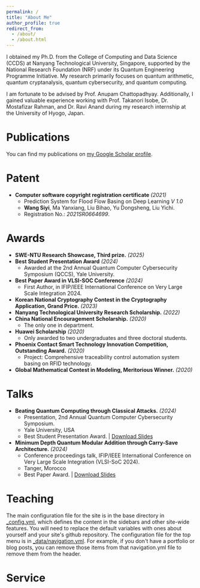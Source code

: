 ```yaml
---
permalink: /
title: "About Me"
author_profile: true
redirect_from: 
  - /about/
  - /about.html
---
```


I obtained my Ph.D. from the College of Computing and Data Science (CCDS) at Nanyang Technological University, Singapore, supported by the National Research Foundation (NRF) under its Quantum Engineering Programme Initiative. My research primarily focuses on quantum arithmetic, quantum cryptanalysis, quantum cybersecurity, and quantum computing.

I am fortunate to be advised by Prof. Anupam Chattopadhyay. Additionally, I gained valuable experience working with Prof. Takanori Isobe, Dr. Mostafizar Rahman, and Dr. Ravi Anand during my research internship at the University of Hyogo, Japan.

Publications
======
You can find my publications on [my Google Scholar profile](https://scholar.google.com/citations?user=xZ6Hd2IAAAAJ).

Patent
======
* **Computer software copyright registration certificate** _(2021)_
  * Prediction System for Flood Flow Basing on Deep Learning _V 1.0_
  * **Wang Siyi**, Ma Yanxiang, Liu Bihao, Yu Dongsheng, Liu Yichi.
  * Registration No.: _2021SR0664699_.

Awards
======
* **SWE-NTU Research Showcase, Third prize.**  _(2025)_
* **Best Student Presentation Award**  _(2024)_
  * Awarded at the 2nd Annual Quantum Computer Cybersecurity Symposium (QCCS), Yale University.
* **Best Paper Award in VLSI-SOC Conference**  _(2024)_
  * First Author, in IFIP/IEEE International Conference on Very Large Scale Integration 2024.
* **Korean National Cryptography Contest in the Cryptography Application, Grand Price.**  _(2023)_
* **Nanyang Technological University Research Scholarship.**  _(2022)_
* **China National Encouragement Scholarship.**  _(2020)_
  * The only one in department.
* **Huawei Scholarship**  _(2020)_
  * Only awarded to two undergraduates and three doctoral students.
* **Phoenix Contact Smart Technology Innovation Competition, Outstanding Award.**   _(2020)_
  * Project: Comprehensive traceability control automation system basing on RFID technology.
* **Global Mathematical Contest in Modeling, Meritorious Winner.**  _(2020)_
  
Talks
======
* **Beating Quantum Computing through Classical Attacks.**  _(2024)_
  * Presentation, 2nd Annual Quantum Computer Cybersecurity Symposium.
  * Yale University, USA
  * Best Student Presentation Award. | [Download Slides](https://Siyi-06.github.io/files/2024-10-25-QCCS.pptx)
* **Minimum Depth Quantum Modular Addition through Carry-Save Architecture.**  _(2024)_
  * Conference proceedings talk, IFIP/IEEE International Conference on Very Large Scale Integration (VLSI-SoC 2024).
  * Tanger, Morocco
  * Best Paper Award. | [Download Slides](https://Siyi-06.github.io/files/2024-10-06-VLSISOC.pptx)

Teaching
======
The main configuration file for the site is in the base directory in [_config.yml](https://github.com/academicpages/academicpages.github.io/blob/master/_config.yml), which defines the content in the sidebars and other site-wide features. You will need to replace the default variables with ones about yourself and your site's github repository. The configuration file for the top menu is in [_data/navigation.yml](https://github.com/academicpages/academicpages.github.io/blob/master/_data/navigation.yml). For example, if you don't have a portfolio or blog posts, you can remove those items from that navigation.yml file to remove them from the header. 

Service
======

